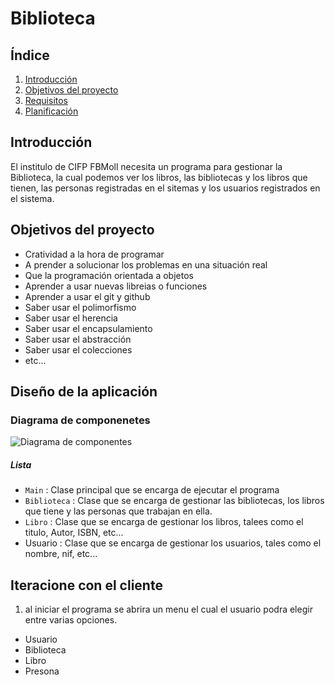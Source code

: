 # Biblioteca 


## Índice


1. [Introducción](#introducción)
1. [Objetivos del proyecto](#objetivos-del-proyecto)
1. [Requisitos](#requisitos)
1. [Planificación](#planificación)

## Introducción 
El institulo de CIFP FBMoll necesita un programa para gestionar la Biblioteca,
la cual podemos ver los libros, las bibliotecas y los libros que tienen, las 
personas registradas en el sitemas y los usuarios registrados en el sistema.

## Objetivos del proyecto
- Cratividad a la hora de programar
- A prender a solucionar los problemas en una situación real
- Que la programación orientada a objetos
- Aprender a usar nuevas libreias o funciones
- Aprender a usar el git y github
-  Saber usar el polimorfismo
- Saber usar el herencia
- Saber usar el encapsulamiento
- Saber usar el abstracción
- Saber usar el colecciones
- etc...

## Diseño de la aplicación
### Diagrama de componenetes
![Diagrama de componentes]()

##### Lista
- `Main` : Clase principal que se encarga de ejecutar el programa
- `Biblioteca` : Clase que se encarga de gestionar las bibliotecas, los libros 
que tiene y las personas que trabajan en ella.
- `Libro` : Clase que se encarga de gestionar los libros, talees como el titulo, 
Autor, ISBN, etc...
- Usuario : Clase que se encarga de gestionar los usuarios, tales como el nombre,
nif, etc...

## Iteracione con el cliente

1. al iniciar el programa se abrira un menu el cual el usuario podra elegir 
entre varias opciones.
- Usuario
- Biblioteca
- Libro
- Presona 